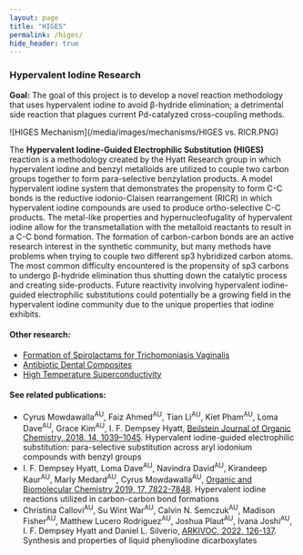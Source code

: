 ```yaml
---
layout: page
title: "HIGES"
permalink: /higes/
hide_header: true
---
```


### Hypervalent Iodine Research

__Goal:__ The goal of this project is to develop a novel reaction methodology that uses hypervalent iodine to avoid β-hydride elimination; a detrimental side reaction that plagues current Pd-catalyzed cross-coupling methods.

![HIGES Mechanism](/media/images/mechanisms/HIGES vs. RICR.PNG)

The **Hypervalent Iodine-Guided Electrophilic Substitution (HIGES)** reaction is a methodology created by the Hyatt Research group in which hypervalent iodine and benzyl metalloids are utilized to couple two carbon groups together to form para-selective benzylation products. A model hypervalent iodine system that demonstrates the propensity to form C-C bonds is the reductive iodonio-Claisen rearrangement (RICR) in which hypervalent iodine compounds are used to produce ortho-selective C-C  products. The metal-like properties and hypernucleofugality of hypervalent iodine allow for the transmetallation with the metalloid reactants to result in a C-C bond formation. The formation of carbon-carbon bonds are an active research interest in the synthetic community, but many methods have problems when trying to couple two different sp3 hybridized carbon atoms. The most common difficulty encountered is the propensity of sp3 carbons to undergo β-hydride elimination thus shutting down the catalytic process and creating side-products. Future reactivity involving hypervalent iodine-guided electrophilic substitutions could potentially be a growing field in the hypervalent iodine community due to the unique properties that iodine exhibits.

#### Other research:
* [Formation of Spirolactams for Trichomoniasis Vaginalis](/spirolactams-trichomoniasis/)
* [Antibiotic Dental Composites](/dental/)
* [High Temperature Superconductivity](/high-temperature-superconductivity/)

#### See related publications:
* Cyrus Mowdawalla<sup>AU</sup>, Faiz Ahmed<sup>AU</sup>, Tian Li<sup>AU</sup>, Kiet Pham<sup>AU</sup>, Loma Dave<sup>AU</sup>, Grace Kim<sup>AU</sup>, I. F. Dempsey Hyatt, [Beilstein Journal of Organic Chemistry, 2018, 14, 1039–1045](https://www.beilstein-journals.org/bjoc/articles/14/91). Hypervalent iodine-guided electrophilic substitution: para-selective substitution across aryl iodonium compounds with benzyl groups
* I. F. Dempsey Hyatt, Loma Dave<sup>AU</sup>, Navindra David<sup>AU</sup>, Kirandeep Kaur<sup>AU</sup>, Marly Medard<sup>AU</sup>, Cyrus Mowdawalla<sup>AU</sup>, [Organic and Biomolecular Chemistry 2019, 17, 7822-7848](https://pubs.rsc.org/en/content/articlelanding/2019/ob/c9ob01267b). Hypervalent iodine reactions utilized in carbon-carbon bond formations
* Christina Callovi<sup>AU</sup>, Su Wint War<sup>AU</sup>, Calvin N. Semczuk<sup>AU</sup>, Madison Fisher<sup>AU</sup>, Matthew Lucero Rodriguez<sup>AU</sup>, Joshua Plaut<sup>AU</sup>, Ivana Joshi<sup>AU</sup>, I. F. Dempsey Hyatt and Daniel L. Silverio, [ARKIVOC, 2022, 126-137](https://www.arkat-usa.org/get-file/79505/). Synthesis and properties of liquid phenyliodine dicarboxylates
